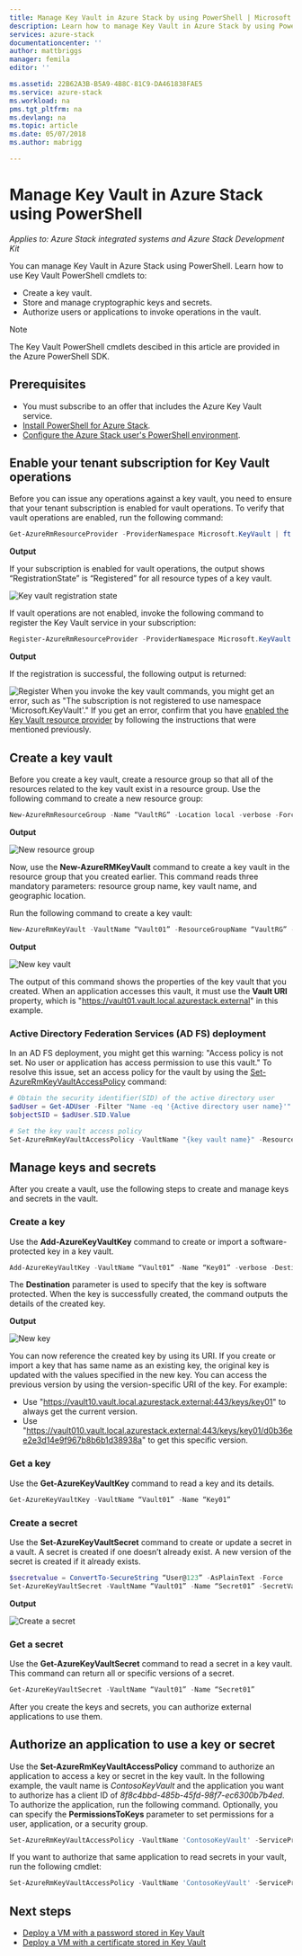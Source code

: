 ```yaml
---
title: Manage Key Vault in Azure Stack by using PowerShell | Microsoft Docs
description: Learn how to manage Key Vault in Azure Stack by using PowerShell
services: azure-stack
documentationcenter: ''
author: mattbriggs
manager: femila
editor: ''

ms.assetid: 22B62A3B-B5A9-4B8C-81C9-DA461838FAE5
ms.service: azure-stack
ms.workload: na
pms.tgt_pltfrm: na
ms.devlang: na
ms.topic: article
ms.date: 05/07/2018
ms.author: mabrigg

---
```


# Manage Key Vault in Azure Stack using PowerShell

*Applies to: Azure Stack integrated systems and Azure Stack Development Kit*

You can manage Key Vault in Azure Stack using PowerShell. Learn how to use Key Vault PowerShell cmdlets to:

* Create a key vault.
* Store and manage cryptographic keys and secrets.
* Authorize users or applications to invoke operations in the vault.

>[!NOTE]
>The Key Vault PowerShell cmdlets descibed in this article are provided in the Azure PowerShell SDK.

## Prerequisites

* You must subscribe to an offer that includes the Azure Key Vault service.
* [Install PowerShell for Azure Stack](azure-stack-powershell-install.md).
* [Configure the Azure Stack user's PowerShell environment](azure-stack-powershell-configure-user.md).

## Enable your tenant subscription for Key Vault operations

Before you can issue any operations against a key vault, you need to ensure that your tenant subscription is enabled for vault operations. To verify that vault operations are enabled, run the following command:

```PowerShell
Get-AzureRmResourceProvider -ProviderNamespace Microsoft.KeyVault | ft -Autosize
```

**Output**

If your subscription is enabled for vault operations, the output shows “RegistrationState” is “Registered” for all resource types of a key vault.

![Key vault registration state](media/azure-stack-kv-manage-powershell/image1.png)

If vault operations are not enabled, invoke the following command to register the Key Vault service in your subscription:

```PowerShell
Register-AzureRmResourceProvider -ProviderNamespace Microsoft.KeyVault
```

**Output**

If the registration is successful, the following output is returned:

![Register](media/azure-stack-kv-manage-powershell/image2.png)
When you invoke the key vault commands, you might get an error, such as "The subscription is not registered to use namespace 'Microsoft.KeyVault'." If you get an error, confirm that you have [enabled the Key Vault resource provider](#enable-your-tenant-subscription-for-vault-operations) by following the instructions that were mentioned previously.

## Create a key vault

Before you create a key vault, create a resource group so that all of the resources related to the key vault exist in a resource group. Use the following command to create a new resource group:

```PowerShell
New-AzureRmResourceGroup -Name “VaultRG” -Location local -verbose -Force

```

**Output**

![New resource group](media/azure-stack-kv-manage-powershell/image3.png)

Now, use the **New-AzureRMKeyVault** command to create a key vault in the resource group that you created earlier. This command reads three mandatory parameters: resource group name, key vault name, and geographic location.

Run the following command to create a key vault:

```PowerShell
New-AzureRmKeyVault -VaultName “Vault01” -ResourceGroupName “VaultRG” -Location local -verbose
```

**Output**

![New key vault](media/azure-stack-kv-manage-powershell/image4.png)

The output of this command shows the properties of the key vault that you created. When an application accesses this vault, it must use the **Vault URI** property, which is "https://vault01.vault.local.azurestack.external" in this example.

### Active Directory Federation Services (AD FS) deployment

In an AD FS deployment, you might get this warning: "Access policy is not set. No user or application has access permission to use this vault." To resolve this issue, set an access policy for the vault by using the [Set-AzureRmKeyVaultAccessPolicy](azure-stack-kv-manage-powershell.md#authorize-an-application-to-use-a-key-or-secret) command:

```PowerShell
# Obtain the security identifier(SID) of the active directory user
$adUser = Get-ADUser -Filter "Name -eq '{Active directory user name}'"
$objectSID = $adUser.SID.Value

# Set the key vault access policy
Set-AzureRmKeyVaultAccessPolicy -VaultName "{key vault name}" -ResourceGroupName "{resource group name}" -ObjectId "{object SID}" -PermissionsToKeys {permissionsToKeys} -PermissionsToSecrets {permissionsToSecrets} -BypassObjectIdValidation
```

## Manage keys and secrets

After you create a vault, use the following steps to create and manage keys and secrets in the vault.

### Create a key

Use the **Add-AzureKeyVaultKey** command to create or import a software-protected key in a key vault.

```PowerShell
Add-AzureKeyVaultKey -VaultName “Vault01” -Name “Key01” -verbose -Destination Software
```

The **Destination** parameter is used to specify that the key is software protected. When the key is successfully created, the command outputs the details of the created key.

**Output**

![New key](media/azure-stack-kv-manage-powershell/image5.png)

You can now reference the created key by using its URI. If you create or import a key that has same name as an existing key, the original key is updated with the values specified in the new key. You can access the previous version by using the version-specific URI of the key. For example:

* Use "https://vault10.vault.local.azurestack.external:443/keys/key01" to always get the current version.
* Use "https://vault010.vault.local.azurestack.external:443/keys/key01/d0b36ee2e3d14e9f967b8b6b1d38938a" to get this specific version.

### Get a key

Use the **Get-AzureKeyVaultKey** command to read a key and its details.

```PowerShell
Get-AzureKeyVaultKey -VaultName “Vault01” -Name “Key01”
```

### Create a secret

Use the **Set-AzureKeyVaultSecret** command to create or update a secret in a vault. A secret is created if one doesn’t already exist. A new version of the secret is created if it already exists.

```PowerShell
$secretvalue = ConvertTo-SecureString “User@123” -AsPlainText -Force
Set-AzureKeyVaultSecret -VaultName “Vault01” -Name “Secret01” -SecretValue $secretvalue
```

**Output**

![Create a secret](media/azure-stack-kv-manage-powershell/image6.png)

### Get a secret

Use the **Get-AzureKeyVaultSecret** command to read a secret in a key vault. This command can return all or specific versions of a secret.

```PowerShell
Get-AzureKeyVaultSecret -VaultName “Vault01” -Name “Secret01”
```

After you create the keys and secrets, you can authorize external applications to use them.

## Authorize an application to use a key or secret

Use the **Set-AzureRmKeyVaultAccessPolicy** command to authorize an application to access a key or secret in the key vault.
In the following example, the vault name is *ContosoKeyVault* and the application you want to authorize has a client ID of *8f8c4bbd-485b-45fd-98f7-ec6300b7b4ed*. To authorize the application, run the following command. Optionally, you can specify the **PermissionsToKeys** parameter to set permissions for a user, application, or a security group.

```PowerShell
Set-AzureRmKeyVaultAccessPolicy -VaultName 'ContosoKeyVault' -ServicePrincipalName 8f8c4bbd-485b-45fd-98f7-ec6300b7b4ed -PermissionsToKeys decrypt,sign
```

If you want to authorize that same application to read secrets in your vault, run the following cmdlet:

```PowerShell
Set-AzureRmKeyVaultAccessPolicy -VaultName 'ContosoKeyVault' -ServicePrincipalName 8f8c4bbd-485b-45fd-98f7-ec6300 -PermissionsToKeys Get
```

## Next steps

* [Deploy a VM with a password stored in Key Vault](azure-stack-kv-deploy-vm-with-secret.md)
* [Deploy a VM with a certificate stored in Key Vault](azure-stack-kv-push-secret-into-vm.md)
